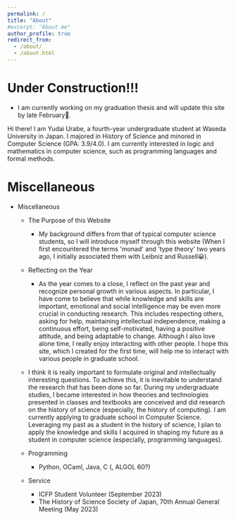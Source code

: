 ```yaml
---
permalink: /
title: "About"
#excerpt: "About me"
author_profile: true
redirect_from: 
  - /about/
  - /about.html
---
```



Under Construction!!!
======
* I am currently working on my graduation thesis and will update this site by late February&#128583;.

Hi there! I am Yudai Urabe, a fourth-year undergraduate student at Waseda University in Japan. I majored in History of Science and minored in Computer Science (GPA: 3.9/4.0). I am currently interested in logic and mathematics in computer science, such as programming languages and formal methods.

Miscellaneous
======

* Miscellaneous
  * The Purpose of this Website
    * My background differs from that of typical computer science students, so I will introduce myself through this website (When I first encountered the terms 'monad' and 'type theory' two years ago, I initially associated them with Leibniz and Russell&#128512;).
  * Reflecting on the Year
    * As the year comes to a close, I reflect on the past year and recognize personal growth in various aspects. In particular, I have come to believe that while knowledge and skills are important, emotional and social intelligence may be even more crucial in conducting research. This includes respecting others, asking for help, maintaining intellectual independence, making a continuous effort, being self-motivated, having a positive attitude, and being adaptable to change. Although I also love alone time, I really enjoy interacting with other people. I hope this site, which I created for the first time, will help me to interact with various people in graduate school.
    
  * I think it is really important to formulate original and intellectually interesting questions. To achieve this, it is inevitable to understand the research that has been done so far. During my undergraduate studies, I became interested in how theories and technologies presented in classes and textbooks are conceived and did research on the history of science (especially, the history of computing). 
    I am currently applying to graduate school in Computer Science. Leveraging my past as a student in the history of science, I plan to apply the knowledge and skills I acquired in shaping my future as a student in computer science (especially, programming languages).

  * Programming
    * Python, OCaml, Java, C (, ALGOL 60?)    
  * Service
    * ICFP Student Volunteer (September 2023)
    * The History of Science Society of Japan, 70th Annual General Meeting (May 2023)
  